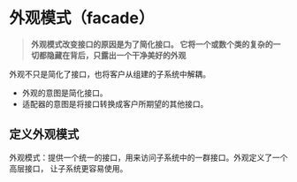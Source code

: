 # 外观模式（facade）

> **外观模式改变接口的原因是为了简化接口。
它将一个或数个类的复杂的一切都隐藏在背后，只露出一个干净美好的外观**

外观不只是简化了接口，也将客户从组建的子系统中解耦。

* 外观的意图是简化接口。
* 适配器的意图是将接口转换成客户所期望的其他接口。

## 定义外观模式
外观模式：提供一个统一的接口，用来访问子系统中的一群接口。外观定义了一个高层接口，
让子系统更容易使用。